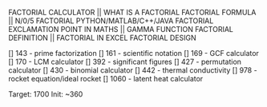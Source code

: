 FACTORIAL CALCULATOR || WHAT IS A FACTORIAL 
FACTORIAL FORMULA || N/0/5 FACTORIAL 
PYTHON/MATLAB/C++/JAVA FACTORIAL 
EXCLAMATION POINT IN MATHS || GAMMA FUNCTION 
FACTORIAL DEFINITION || FACTORIAL IN EXCEL 
FACTORIAL DESIGN

[] 143 - prime factorization
[] 161 - scientific notation
[] 169 - GCF calculator
[] 170 - LCM calculator
[] 392 - significant figures
[] 427 - permutation calculator
[] 430 - binomial calculator
[] 442 - thermal conductivity
[] 978 - rocket equation/ideal rocket
[] 1060 - latent heat calculator

Target: 1700
Init: ~360

